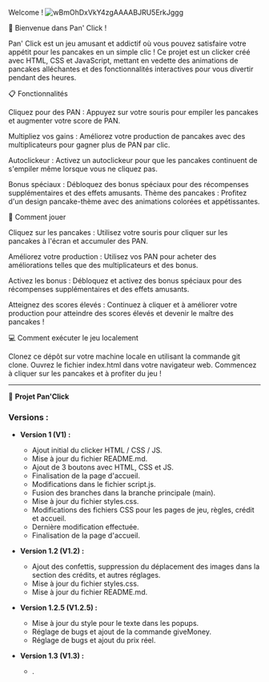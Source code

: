 Welcome !
![wBmOhDxVkY4zgAAAABJRU5ErkJggg](https://github.com/WildCodeSchool-2024-02/JS-RemoteFR-P1-StackQAMP/assets/157009366/77628d34-8c8a-47af-bd3f-e8a2aabcc32f)


🥞 Bienvenue dans Pan' Click !


Pan' Click est un jeu amusant et addictif où vous pouvez satisfaire votre appétit pour les pancakes en un simple clic ! Ce projet est un clicker créé avec HTML, CSS et JavaScript, mettant en vedette des animations de pancakes alléchantes et des fonctionnalités interactives pour vous divertir pendant des heures.


📋 Fonctionnalités


Cliquez pour des PAN : Appuyez sur votre souris pour empiler les pancakes et augmenter votre score de PAN.

Multipliez vos gains : Améliorez votre production de pancakes avec des multiplicateurs pour gagner plus de PAN par clic.

Autoclickeur : Activez un autoclickeur pour que les pancakes continuent de s'empiler même lorsque vous ne cliquez pas.

Bonus spéciaux : Débloquez des bonus spéciaux pour des récompenses supplémentaires et des effets amusants.
Thème des pancakes : Profitez d'un design pancake-thème avec des animations colorées et appétissantes.


🚀 Comment jouer


Cliquez sur les pancakes : Utilisez votre souris pour cliquer sur les pancakes à l'écran et accumuler des PAN.

Améliorez votre production : Utilisez vos PAN pour acheter des améliorations telles que des multiplicateurs et des bonus.

Activez les bonus : Débloquez et activez des bonus spéciaux pour des récompenses supplémentaires et des effets amusants.

Atteignez des scores élevés : Continuez à cliquer et à améliorer votre production pour atteindre des scores élevés et devenir le maître des pancakes !


💻 Comment exécuter le jeu localement


Clonez ce dépôt sur votre machine locale en utilisant la commande git clone.
Ouvrez le fichier index.html dans votre navigateur web.
Commencez à cliquer sur les pancakes et à profiter du jeu !

---------------------------------------------------------------------------------------------------------------------------------------------------------------------------------------
🚀 **Projet Pan'Click**

### Versions :
- **Version 1 (V1) :**
  - Ajout initial du clicker HTML / CSS / JS.
  - Mise à jour du fichier README.md.
  - Ajout de 3 boutons avec HTML, CSS et JS.
  - Finalisation de la page d'accueil.
  - Modifications dans le fichier script.js.
  - Fusion des branches dans la branche principale (main).
  - Mise à jour du fichier styles.css.
  - Modifications des fichiers CSS pour les pages de jeu, règles, crédit et accueil.
  - Dernière modification effectuée.
  - Finalisation de la page d'accueil.

- **Version 1.2 (V1.2) :**
  - Ajout des confettis, suppression du déplacement des images dans la section des crédits, et autres réglages.
  - Mise à jour du fichier styles.css.
  - Mise à jour du fichier README.md.
 
- **Version 1.2.5 (V1.2.5) :**
  - Mise à jour du style pour le texte dans les popups.
  - Réglage de bugs et ajout de la commande giveMoney.
  - Réglage de bugs et ajout du prix réel.

- **Version 1.3 (V1.3) :**
  - .



